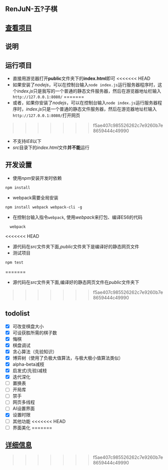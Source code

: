RenJuN-五?子棋
---
[查看项目](https://brainburster.github.io/RenJuN/ "五子棋项目")  
---
说明
---
运行项目
---
- 直接用游览器打开**public**文件夹下的**index.html**即可
<<<<<<< HEAD
- 如果安装了*nodejs*，可以在控制台输入`node index.js`运行服务器程序时，这个*index.js*只是我写的一个普通的静态文件服务器，然后在游览器地址栏输入`http://127.0.0.1:8080/`
=======
- 或者，如果你安装了*nodejs*，可以在控制台输入`node index.js`运行服务器程序时，*index.js*只是一个普通的静态文件服务器，然后在游览器地址栏输入`http://127.0.0.1:8080/`打开网页
>>>>>>> f5ae407c985526262c7e9260b7e8659444c49990
- 不支持*IE8*以下
- *src*目录下的*index.html*文件**并不能**运行

开发设置
---
- 使用*npm*安装开发时依赖
```
npm install
```
- webpack需要全局安装
```
npm install webpack webpack-cli -g
```
- 在控制台输入指令`webpack`, 使用*webpack*来打包、编译ES6的代码
``` 
  webpack
```
<<<<<<< HEAD
- 源代码在*src*文件夹下面,*public*文件夹下是编译好的静态网页文件
- 测试项目
```
npm test
```

=======
- 源代码在*src*文件夹下面,编译好的静态网页文件在*public*文件夹下
>>>>>>> f5ae407c985526262c7e9260b7e8659444c49990

 todolist
 ---
- [x] 可改变棋盘大小
- [x] 可设获胜所需的棋子数
- [x] 悔棋
- [x] 棋盘调试
- [x] 贪心算法（先验知识）
- [x] 博弈树（使用了负极大值算法，与极大极小值算法类似）
- [x] alpha-beta减枝
- [x] 启发式(先验)减枝
- [x] 迭代深化
- [ ] 置换表
- [ ] 开局库
- [ ] 禁手
- [ ] 网页多线程
- [ ] AI设置界面
- [x] 设置时限
- [ ] 其他功能
<<<<<<< HEAD
- [ ] 界面美化
=======

[详细信息](https://github.com/brainburster/RenJuN/blob/master/src/README.md)
---
>>>>>>> f5ae407c985526262c7e9260b7e8659444c49990
